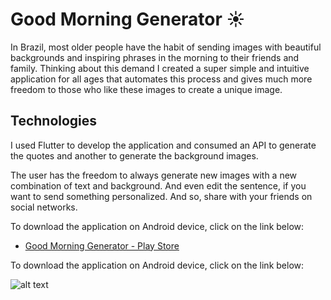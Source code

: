 # Good Morning Generator ☀️

In Brazil, most older people have the habit of sending images with beautiful backgrounds and inspiring phrases in the morning to their friends and family.
Thinking about this demand I created a super simple and intuitive application for all ages that automates this process and gives much more freedom to those who like these images to create a unique image.

## Technologies 

I used Flutter to develop the application and consumed an API to generate the quotes and another to generate the background images.

The user has the freedom to always generate new images with a new combination of text and background. And even edit the sentence, if you want to send something personalized. And so, share with your friends on social networks.

To download the application on Android device, click on the link below:

- [Good Morning Generator - Play Store](https://google.com)

To download the application on Android device, click on the link below:

![alt text](https://i.ibb.co/Sv22Zdy/Whats-App-Image-2022-03-08-at-12-48-06-6.jpg)
